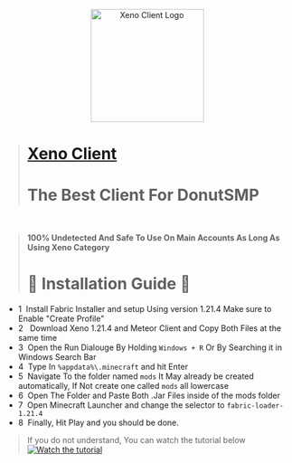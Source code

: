 <p align="center">
  <img src="https://xenoaddon.netlify.app/xenos.png" alt="Xeno Client Logo" width="200"/>
</p>

> # [Xeno Client](https://xenoclient.lol)
> # The Best Client For DonutSMP
‎ 
‎ 
‎ 
> **100% Undetected And Safe To Use On Main Accounts As Long As Using Xeno Category**
‎‎ 
‎
‎ 
> # 📜 Installation Guide 📜

- 1 ‎  Install Fabric Installer and setup Using version 1.21.4 Make sure to Enable "Create Profile"
- 2  ‎ ‎ Download Xeno 1.21.4 and Meteor Client and Copy Both Files at the same time
- 3  ‎  Open the Run Dialouge By Holding ` Windows + R ` Or By Searching it in Windows Search Bar
- 4  ‎  Type In ` %appdata%\.minecraft ` and hit Enter
- 5  ‎  Navigate To the folder named ` mods ` It May already be created automatically, If Not create one called ` mods ` all lowercase
- 6  ‎  Open The Folder and Paste Both .Jar Files inside of the mods folder
- 7  ‎  Open Minecraft Launcher and change the selector to ` fabric-loader-1.21.4 `
- 8   ‎ Finally, Hit Play and you should be done.

> If you do not understand, You can watch the tutorial below
 [![Watch the tutorial](https://xenoaddon.netlify.app/tutorial.png)](https://www.dropbox.com/scl/fi/axacqdgeqoc0uy8026lcw/Xeno-Tutorial.mp4?rlkey=d4gcgbscgw9xxgrjwp0ee1mpa&st=r47uz3on&dl=0)
